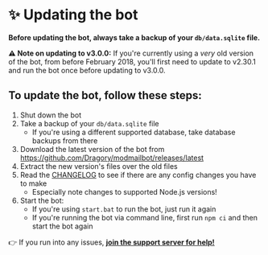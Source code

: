 # ✨ Updating the bot

**Before updating the bot, always take a backup of your `db/data.sqlite` file.**

**⚠ Note on updating to v3.0.0:** If you're currently using a *very* old version of the bot, from before February 2018, you'll first need to update to v2.30.1 and run the bot once before updating to v3.0.0.

## To update the bot, follow these steps:

1. Shut down the bot
2. Take a backup of your `db/data.sqlite` file
    * If you're using a different supported database, take database backups from there
3. Download the latest version of the bot from https://github.com/Dragory/modmailbot/releases/latest
4. Extract the new version's files over the old files
5. Read the [CHANGELOG](https://github.com/Dragory/modmailbot/blob/master/CHANGELOG.md) to see if there are any config changes you have to make
    * Especially note changes to supported Node.js versions!
6. Start the bot:
    * If you're using `start.bat` to run the bot, just run it again
    * If you're running the bot via command line, first run `npm ci` and then start the bot again

👉 If you run into any issues, **[join the support server for help!](https://discord.gg/vRuhG9R)**
